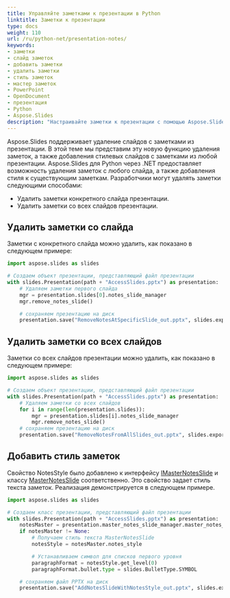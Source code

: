 ```yaml
---
title: Управляйте заметками к презентации в Python
linktitle: Заметки к презентации
type: docs
weight: 110
url: /ru/python-net/presentation-notes/
keywords:
- заметки
- слайд заметок
- добавить заметки
- удалить заметки
- стиль заметок
- мастер заметок
- PowerPoint
- OpenDocument
- презентация
- Python
- Aspose.Slides
description: "Настраивайте заметки к презентации с помощью Aspose.Slides for Python via .NET. Работайте с заметками PowerPoint и OpenDocument без усилий, повышая продуктивность."
---
```




Aspose.Slides поддерживает удаление слайдов с заметками из презентации. В этой теме мы представим эту новую функцию удаления заметок, а также добавления стилевых слайдов с заметками из любой презентации. Aspose.Slides для Python через .NET предоставляет возможность удаления заметок с любого слайда, а также добавления стиля к существующим заметкам. Разработчики могут удалять заметки следующими способами:

- Удалить заметки конкретного слайда презентации.
- Удалить заметки со всех слайдов презентации.
## **Удалить заметки со слайда**
Заметки с конкретного слайда можно удалить, как показано в следующем примере:

```py
import aspose.slides as slides

# Создаем объект презентации, представляющий файл презентации 
with slides.Presentation(path + "AccessSlides.pptx") as presentation:
    # Удаляем заметки первого слайда
    mgr = presentation.slides[0].notes_slide_manager
    mgr.remove_notes_slide()

    # сохраняем презентацию на диск
    presentation.save("RemoveNotesAtSpecificSlide_out.pptx", slides.export.SaveFormat.PPTX)
```


## **Удалить заметки со всех слайдов**
Заметки со всех слайдов презентации можно удалить, как показано в следующем примере:

```py
import aspose.slides as slides

# Создаем объект презентации, представляющий файл презентации 
with slides.Presentation(path + "AccessSlides.pptx") as presentation:
    # Удаляем заметки со всех слайдов
    for i in range(len(presentation.slides)):
        mgr = presentation.slides[i].notes_slide_manager
        mgr.remove_notes_slide()
    # сохраняем презентацию на диск
    presentation.save("RemoveNotesFromAllSlides_out.pptx", slides.export.SaveFormat.PPTX)
```


## **Добавить стиль заметок**
Свойство NotesStyle было добавлено к интерфейсу [IMasterNotesSlide](https://reference.aspose.com/slides/python-net/aspose.slides/imasternotesslide/) и классу [MasterNotesSlide](https://reference.aspose.com/slides/python-net/aspose.slides/masternotesslide/) соответственно. Это свойство задает стиль текста заметок. Реализация демонстрируется в следующем примере.

```py
import aspose.slides as slides

# Создаем класс презентации, представляющий файл презентации
with slides.Presentation(path + "AccessSlides.pptx") as presentation:
    notesMaster = presentation.master_notes_slide_manager.master_notes_slide
    if notesMaster != None:
        # Получаем стиль текста MasterNotesSlide
        notesStyle = notesMaster.notes_style

        # Устанавливаем символ для списков первого уровня
        paragraphFormat = notesStyle.get_level(0)
        paragraphFormat.bullet.type = slides.BulletType.SYMBOL

    # сохраняем файл PPTX на диск
    presentation.save("AddNotesSlideWithNotesStyle_out.pptx", slides.export.SaveFormat.PPTX)
```